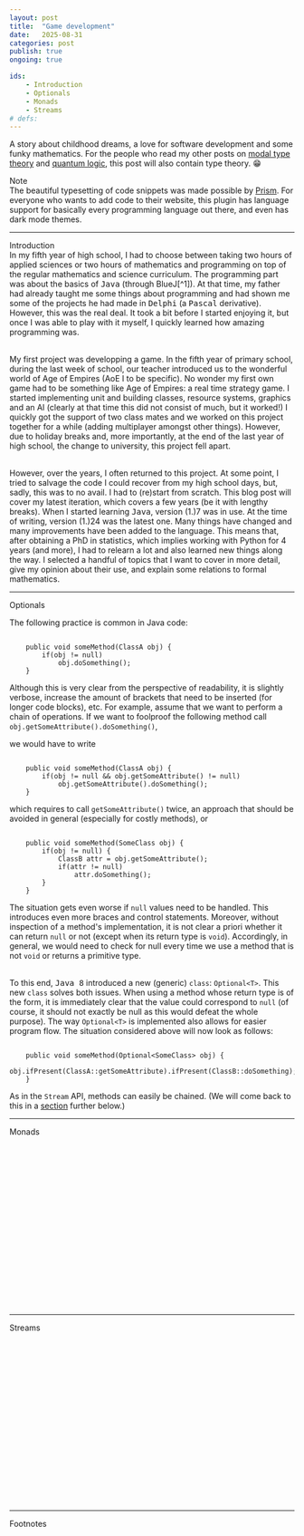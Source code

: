 ```yaml
---
layout: post
title:  "Game development"
date:   2025-08-31
categories: post
publish: true
ongoing: true

ids:
    - Introduction
    - Optionals
    - Monads
    - Streams
# defs:
---
```


A story about childhood dreams, a love for software development and some funky mathematics. For the people who read my other posts on <a href = "{% post_url 2023-06-30-TypeTheory %}" target = "_blank">modal type theory</a> and <a href = "{% post_url 2025-01-19-TMR2 %}" target = "_blank">quantum logic</a>, this post will also contain type theory. &#128513;

<div class = "note">
    <div class = "side">Note</div>
    The beautiful typesetting of code snippets was made possible by <a href = "https://prismjs.com" target = "_blank" rel = "noopener">Prism</a>. For everyone who wants to add code to their website, this plugin has language support for basically every programming language out there, and even has dark mode themes. 
</div>

<hr id = "Introduction">
<div class = "nav-block"><div class = "side">Introduction</div></div>

<div class = "language-java" markdown = "1">
In my fifth year of high school, I had to choose between taking two hours of applied sciences or two hours of mathematics and programming on top of the regular mathematics and science curriculum. The programming part was about the basics of <tt>Java</tt> (through BlueJ[^1]). At that time, my father had already taught me some things about programming and had shown me some of the projects he had made in <tt>Delphi</tt> (a <tt>Pascal</tt> derivative). However, this was the real deal. It took a bit before I started enjoying it, but once I was able to play with it myself, I quickly learned how amazing programming was.<br><br>

My first project was developping a game. In the fifth year of primary school, during the last week of school, our teacher introduced us to the wonderful world of Age of Empires (AoE I to be specific). No wonder my first own game had to be something like Age of Empires: a real time strategy game. I started implementing unit and building classes, resource systems, graphics and an AI (clearly at that time this did not consist of much, but it worked!) I quickly got the support of two class mates and we worked on this project together for a while (adding multiplayer amongst other things). However, due to holiday breaks and, more importantly, at the end of the last year of high school, the change to university, this project fell apart.<br><br>

However, over the years, I often returned to this project. At some point, I tried to salvage the code I could recover from my high school days, but, sadly, this was to no avail. I had to (re)start from scratch. This blog post will cover my latest iteration, which covers a few years (be it with lengthy breaks). When I started learning <tt>Java</tt>, version (1.)7 was in use. At the time of writing, version (1.)24 was the latest one. Many things have changed and many improvements have been added to the language. This means that, after obtaining a PhD in statistics, which implies working with Python for 4 years (and more), I had to relearn a lot and also learned new things along the way. I selected a handful of topics that I want to cover in more detail, give my opinion about their use, and explain some relations to formal mathematics.

[^1]: What a nightmare.

<hr id = "Optionals">
<div class = "nav-block"><div class = "side">Optionals</div></div>

The following practice is common in Java code:

<pre><code>
    public void someMethod(ClassA obj) {
        if(obj != null)
            obj.doSomething();
    }
</code></pre>

Although this is very clear from the perspective of readability, it is slightly verbose, increase the amount of brackets that need to be inserted (for longer code blocks), etc. For example, assume that we want to perform a chain of operations. If we want to foolproof the following method call <code>obj.getSomeAttribute().doSomething()</code>,

we would have to write

<pre><code>
    public void someMethod(ClassA obj) {
        if(obj != null &amp;&amp; obj.getSomeAttribute() != null)
            obj.getSomeAttribute().doSomething();
    }
</code></pre>

which requires to call <code class = "language-java">getSomeAttribute()</code> twice, an approach that should be avoided in general (especially for costly methods), or

<pre><code>
    public void someMethod(SomeClass obj) {
        if(obj != null) {
            ClassB attr = obj.getSomeAttribute();
            if(attr != null)
                attr.doSomething();
        }
    }
</code></pre>

The situation gets even worse if <code>null</code> values need to be handled. This introduces even more braces and control statements. Moreover, without inspection of a method's implementation, it is not clear a priori whether it can return <code>null</code> or not (except when its return type is <code>void</code>). Accordingly, in general, we would need to check for null every time we use a method that is not <code>void</code> or returns a primitive type.<br><br>

To this end, <tt>Java 8</tt> introduced a new (generic) <code>class</code>: <code>Optional&lt;T></code>. This new <code>class</code> solves both issues. When using a method whose return type is of the form, it is immediately clear that the value could correspond to <code>null</code> (of course, it should not exactly be null as this would defeat the whole purpose). The way <code>Optional&lt;T></code> is implemented also allows for easier program flow. The situation considered above will now look as follows:

<pre><code>
    public void someMethod(Optional&lt;SomeClass> obj) {
        obj.ifPresent(ClassA::getSomeAttribute).ifPresent(ClassB::doSomething);
    }
</code></pre>

As in the <code>Stream</code> API, methods can easily be chained. (We will come back to this in a <a href = "#Streams">section</a> further below.)

<hr id = "Monads">
<div class = "nav-block"><div class = "side">Monads</div></div>

<div style = "height: 300px"></div>

<hr id = "Streams">
<div class = "nav-block"><div class = "side">Streams</div></div>

<div style = "height: 300px"></div>

</div>

<hr id = "Footnotes">
<div class = "nav-block"><div class = "side">Footnotes</div></div>

